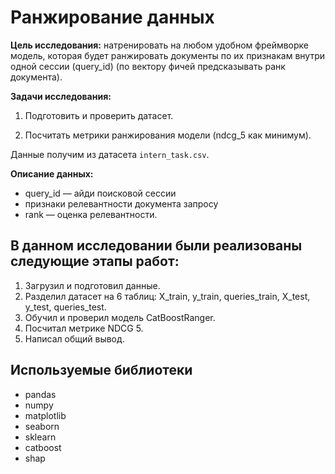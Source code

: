# Ранжирование данных

**Цель исследования:** натренировать на любом удобном фреймворке модель, которая будет ранжировать документы по их признакам внутри одной сессии (query_id) (по вектору фичей предсказывать ранк документа).

**Задачи исследования:**

1. Подготовить и проверить датасет.

2. Посчитать метрики ранжирования модели (ndcg_5 как минимум).

Данные получим из датасета `intern_task.csv`.

**Описание данных:**

- query_id — айди поисковой сессии
- признаки релевантности документа запросу
- rank — оценка релевантности.

## В данном исследовании были реализованы следующие этапы работ:

1. Загрузил и подготовил данные.
2. Разделил датасет на 6 таблиц: X_train, у_train, queries_train, X_test, у_test, queries_test.
2. Обучил и проверил модель CatBoostRanger.
3. Посчитал метрикe NDCG 5.
5. Написал общий вывод.

## Используемые библиотеки

- pandas
- numpy
- matplotlib
- seaborn
- sklearn
- catboost
- shap
